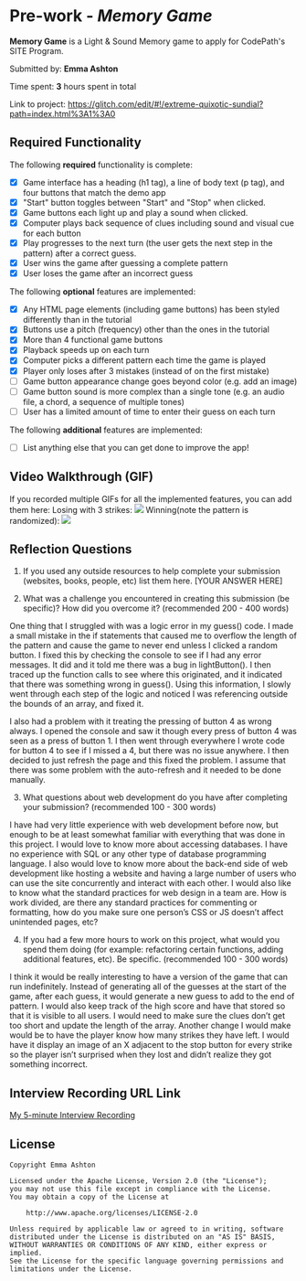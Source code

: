 # Pre-work - *Memory Game*

**Memory Game** is a Light & Sound Memory game to apply for CodePath's SITE Program.

Submitted by: **Emma Ashton**

Time spent: **3** hours spent in total

Link to project: https://glitch.com/edit/#!/extreme-quixotic-sundial?path=index.html%3A1%3A0

## Required Functionality

The following **required** functionality is complete:

* [X] Game interface has a heading (h1 tag), a line of body text (p tag), and four buttons that match the demo app
* [X] "Start" button toggles between "Start" and "Stop" when clicked.
* [X] Game buttons each light up and play a sound when clicked.
* [X] Computer plays back sequence of clues including sound and visual cue for each button
* [X] Play progresses to the next turn (the user gets the next step in the pattern) after a correct guess.
* [X] User wins the game after guessing a complete pattern
* [X] User loses the game after an incorrect guess

The following **optional** features are implemented:

* [X] Any HTML page elements (including game buttons) has been styled differently than in the tutorial
* [X] Buttons use a pitch (frequency) other than the ones in the tutorial
* [X] More than 4 functional game buttons
* [X] Playback speeds up on each turn
* [X] Computer picks a different pattern each time the game is played
* [X] Player only loses after 3 mistakes (instead of on the first mistake)
* [ ] Game button appearance change goes beyond color (e.g. add an image)
* [ ] Game button sound is more complex than a single tone (e.g. an audio file, a chord, a sequence of multiple tones)
* [ ] User has a limited amount of time to enter their guess on each turn

The following **additional** features are implemented:

- [ ] List anything else that you can get done to improve the app!

## Video Walkthrough (GIF)

If you recorded multiple GIFs for all the implemented features, you can add them here:
Losing with 3 strikes:
![](http://g.recordit.co/YEVElvdirE.gif)
Winning(note the pattern is randomized):
![](http://g.recordit.co/DCAxn44SKs.gif)

## Reflection Questions
1. If you used any outside resources to help complete your submission (websites, books, people, etc) list them here.
[YOUR ANSWER HERE]

2. What was a challenge you encountered in creating this submission (be specific)? How did you overcome it? (recommended 200 - 400 words)

  One thing that I struggled with was a logic error in my guess() code. I made a small mistake in the if statements that caused me to overflow the length of the pattern and cause the game to never end unless I clicked a random button. I fixed this by checking the console to see if I had any error messages. It did and it told me there was a bug in lightButton(). I then traced up the function calls to see where this originated, and it indicated that there was something wrong in guess(). Using this information, I slowly went through each step of the logic and noticed I was referencing outside the bounds of an array, and fixed it.

  I also had a problem with it treating the pressing of button 4 as wrong always. I opened the console and saw it though every press of button 4 was seen as a press of button 1. I then went through everywhere I wrote code for button 4 to see if I missed a 4, but there was no issue anywhere. I then decided to just refresh the page and this fixed the problem. I assume that there was some problem with the auto-refresh and it needed to be done manually.


3. What questions about web development do you have after completing your submission? (recommended 100 - 300 words)

  I have had very little experience with web development before now, but enough to be at least somewhat familiar with everything that was done in this project. I would love to know more about accessing databases. I have no experience with SQL or any other type of database programming language. I also would love to know more about the back-end side of web development like hosting a website and having a large number of users who can use the site concurrently and interact with each other. I would also like to know what the standard practices for web design in a team are. How is work divided, are there any standard practices for commenting or formatting, how do you make sure one person’s CSS or JS doesn’t affect unintended pages, etc?

4. If you had a few more hours to work on this project, what would you spend them doing (for example: refactoring certain functions, adding additional features, etc). Be specific. (recommended 100 - 300 words)

  I think it would be really interesting to have a version of the game that can run indefinitely. Instead of generating all of the guesses at the start of the game, after each guess, it would generate a new guess to add to the end of pattern. I would also keep track of the high score and have that stored so that it is visible to all users. I would need to make sure the clues don’t get too short and update the length of the array. Another change I would make would be to have the player know how many strikes they have left. I would have it display an image of an X adjacent to the stop button for every strike so the player isn’t surprised when they lost and didn’t realize they got something incorrect.



## Interview Recording URL Link

[My 5-minute Interview Recording](https://www.loom.com/share/7b5d4a5a4831406b960ee6d758da9490)


## License

    Copyright Emma Ashton

    Licensed under the Apache License, Version 2.0 (the "License");
    you may not use this file except in compliance with the License.
    You may obtain a copy of the License at

        http://www.apache.org/licenses/LICENSE-2.0

    Unless required by applicable law or agreed to in writing, software
    distributed under the License is distributed on an "AS IS" BASIS,
    WITHOUT WARRANTIES OR CONDITIONS OF ANY KIND, either express or implied.
    See the License for the specific language governing permissions and
    limitations under the License.

